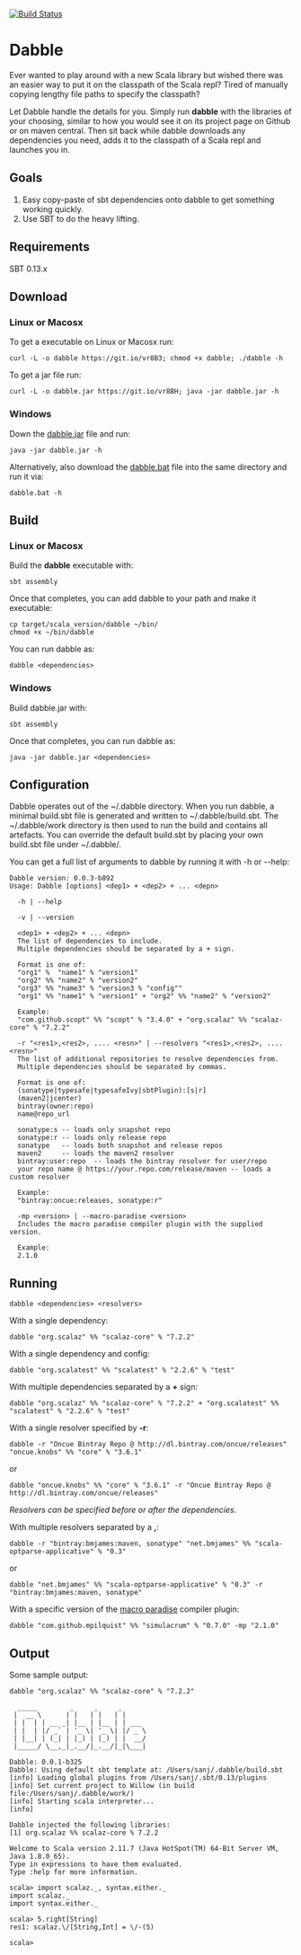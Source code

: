 [![Build Status](https://travis-ci.org/ssanj/dabble.svg?branch=master)](https://travis-ci.org/ssanj/dabble)

# Dabble

Ever wanted to play around with a new Scala library but wished there was an easier way to put it on the classpath of the Scala repl? Tired of manually copying lengthy file paths to specify the classpath?

Let Dabble handle the details for you. Simply run __dabble__ with the libraries of your choosing, similar to how you would see it on its project page on Github or on maven central. Then sit back while dabble downloads any dependencies you need, adds it to the classpath of a Scala repl and launches you in.

## Goals

1. Easy copy-paste of sbt dependencies onto dabble to get something working quickly.
2. Use SBT to do the heavy lifting.

## Requirements

SBT 0.13.x

## Download

### Linux or Macosx

To get a executable on Linux or Macosx run:

```
curl -L -o dabble https://git.io/vr8B3; chmod +x dabble; ./dabble -h
```

To get a jar file run:

```
curl -L -o dabble.jar https://git.io/vr8BH; java -jar dabble.jar -h
```

### Windows

Down the [dabble.jar](https://git.io/vr8BH) file and run:

```
java -jar dabble.jar -h
```

Alternatively, also download the [dabble.bat](https://git.io/vr80p) file into the same directory and run it via:

```
dabble.bat -h
```

## Build

### Linux or Macosx

Build the __dabble__ executable with:

```
sbt assembly
```

Once that completes, you can add dabble to your path and make it executable:

```
cp target/scala_version/dabble ~/bin/
chmod +x ~/bin/dabble
```

You can run dabble as:

```
dabble <dependencies>
```

### Windows

Build dabble.jar with:

```
sbt assembly
```

Once that completes, you can run dabble as:

```
java -jar dabble.jar <dependencies>
```

## Configuration

Dabble operates out of the ~/.dabble directory. When you run dabble, a minimal build.sbt file is generated and written to ~/.dabble/build.sbt. The ~/.dabble/work directory is then used to run the build and contains all artefacts. You can override the default build.sbt by placing your own build.sbt file under ~/.dabble/.

You can get a full list of arguments to dabble by running it with -h or --help:

```
Dabble version: 0.0.3-b892
Usage: Dabble [options] <dep1> + <dep2> + ... <depn>

  -h | --help

  -v | --version

  <dep1> + <dep2> + ... <depn>
  The list of dependencies to include.
  Multiple dependencies should be separated by a + sign.

  Format is one of:
  "org1" %  "name1" % "version1"
  "org2" %% "name2" % "version2"
  "org3" %% "name3" % "version3 % "config""
  "org1" %% "name1" % "version1" + "org2" %% "name2" % "version2"

  Example:
  "com.github.scopt" %% "scopt" % "3.4.0" + "org.scalaz" %% "scalaz-core" % "7.2.2"

  -r "<res1>,<res2>, .... <resn>" | --resolvers "<res1>,<res2>, .... <resn>"
  The list of additional repositories to resolve dependencies from.
  Multiple dependencies should be separated by commas.

  Format is one of:
  (sonatype|typesafe|typesafeIvy|sbtPlugin):[s|r]
  (maven2|jcenter)
  bintray(owner:repo)
  name@repo_url

  sonatype:s -- loads only snapshot repo
  sonatype:r -- loads only release repo
  sonatype   -- loads both snapshot and release repos
  maven2     -- loads the maven2 resolver
  bintray:user:repo  -- loads the bintray resolver for user/repo
  your repo name @ https://your.repo.com/release/maven -- loads a custom resolver

  Example:
  "bintray:oncue:releases, sonatype:r"

  -mp <version> | --macro-paradise <version>
  Includes the macro paradise compiler plugin with the supplied version.

  Example:
  2.1.0
```

## Running

```
dabble <dependencies> <resolvers>
```

With a single dependency:

```
dabble "org.scalaz" %% "scalaz-core" % "7.2.2"
```

With a single dependency and config:

```
dabble "org.scalatest" %% "scalatest" % "2.2.6" % "test"
```

With multiple dependencies separated by a __+__ sign:

```
dabble "org.scalaz" %% "scalaz-core" % "7.2.2" + "org.scalatest" %% "scalatest" % "2.2.6" % "test"
```

With a single resolver specified by __-r__:

```
dabble -r "Oncue Bintray Repo @ http://dl.bintray.com/oncue/releases" "oncue.knobs" %% "core" % "3.6.1"
```

or

```
dabble "oncue.knobs" %% "core" % "3.6.1" -r "Oncue Bintray Repo @ http://dl.bintray.com/oncue/releases"
```

_Resolvers can be specified before or after the dependencies._

With multiple resolvers separated by a __,__:

```
dabble -r "bintray:bmjames:maven, sonatype" "net.bmjames" %% "scala-optparse-applicative" % "0.3"
```

or

```
dabble "net.bmjames" %% "scala-optparse-applicative" % "0.3" -r "bintray:bmjames:maven, sonatype"
```

With a specific version of the [macro paradise](http://docs.scala-lang.org/overviews/macros/paradise.html) compiler plugin:

```
dabble "com.github.mpilquist" %% "simulacrum" % "0.7.0" -mp "2.1.0"
```

## Output

Some sample output:

```
dabble "org.scalaz" %% "scalaz-core" % "7.2.2"

  _____        _     _     _
 |  __ \      | |   | |   | |
 | |  | | __ _| |__ | |__ | | ___
 | |  | |/ _` | '_ \| '_ \| |/ _ \
 | |__| | (_| | |_) | |_) | |  __/
 |_____/ \__,_|_.__/|_.__/|_|\___|

Dabble: 0.0.1-b325
Dabble: Using default sbt template at: /Users/sanj/.dabble/build.sbt
[info] Loading global plugins from /Users/sanj/.sbt/0.13/plugins
[info] Set current project to Willow (in build file:/Users/sanj/.dabble/work/)
[info] Starting scala interpreter...
[info]

Dabble injected the following libraries:
[1] org.scalaz %% scalaz-core % 7.2.2

Welcome to Scala version 2.11.7 (Java HotSpot(TM) 64-Bit Server VM, Java 1.8.0_65).
Type in expressions to have them evaluated.
Type :help for more information.

scala> import scalaz._, syntax.either._
import scalaz._
import syntax.either._

scala> 5.right[String]
res1: scalaz.\/[String,Int] = \/-(5)

scala>
```
